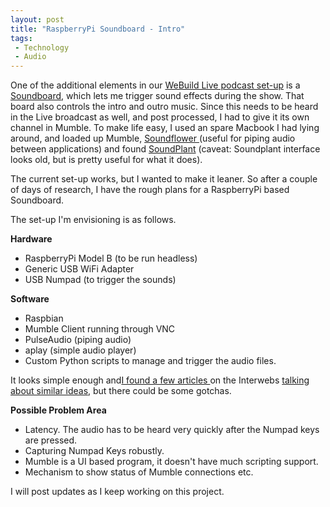```yaml
---
layout: post
title: "RaspberryPi Soundboard - Intro"
tags:
 - Technology
 - Audio
---
```


One of the additional elements in our [WeBuild Live podcast set-up][0] is a [Soundboard][1], which lets me trigger sound effects during the show. That board also controls the intro and outro music. Since this needs to be heard in the Live broadcast as well, and post processed, I had to give it its own channel in Mumble. To make life easy, I used an spare Macbook I had lying around, and loaded up Mumble, [Soundflower ][2](useful for piping audio between applications) and found [SoundPlant][3] (caveat: Soundplant interface looks old, but is pretty useful for what it does).

The current set-up works, but I wanted to make it leaner. So after a couple of days of research, I have the rough plans for a RaspberryPi based Soundboard.

The set-up I'm envisioning is as follows.

**Hardware**

* RaspberryPi Model B (to be run headless)
* Generic USB WiFi Adapter
* USB Numpad (to trigger the sounds)

**Software**

* Raspbian
* Mumble Client running through VNC
* PulseAudio (piping audio)
* aplay (simple audio player)
* Custom Python scripts to manage and trigger the audio files.

It looks simple enough and[I found a few articles ][4]on the Interwebs [talking about similar ideas][5], but there could be some gotchas.

**Possible Problem Area**

* Latency. The audio has to be heard very quickly after the Numpad keys are pressed.
* Capturing Numpad Keys robustly.
* Mumble is a UI based program, it doesn't have much scripting support.
* Mechanism to show status of Mumble connections etc.

I will post updates as I keep working on this project.


[0]: http://chinpen.net/blog/2013/11/streaming-audio/
[1]: http://en.wikipedia.org/wiki/Soundboard_(computer_program)
[2]: http://cycling74.com/soundflower-landing-page/
[3]: http://soundplant.org/
[4]: http://de.mcbf.net/david/guide-for-music-in-mumble-using-a-linux-server/
[5]: http://log.or.cz/?p=303
